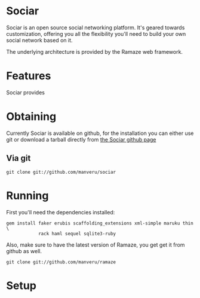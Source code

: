 # Sociar

Sociar is an open source social networking platform.
It's geared towards customization, offering you all the flexibility you'll need
to build your own social network based on it.

The underlying architecture is provided by the Ramaze web framework.

# Features

Sociar provides

# Obtaining

Currently Sociar is available on github, for the installation you can either
use git or download a tarball directly from [the Sociar github
page](http://github.com/manveru/sociar)

## Via git

    git clone git://github.com/manveru/sociar

# Running

First you'll need the dependencies installed:

    gem install faker erubis scaffolding_extensions xml-simple maruku thin \
                rack haml sequel sqlite3-ruby

Also, make sure to have the latest version of Ramaze, you get get it from
github as well.

    git clone git://github.com/manveru/ramaze

# Setup
